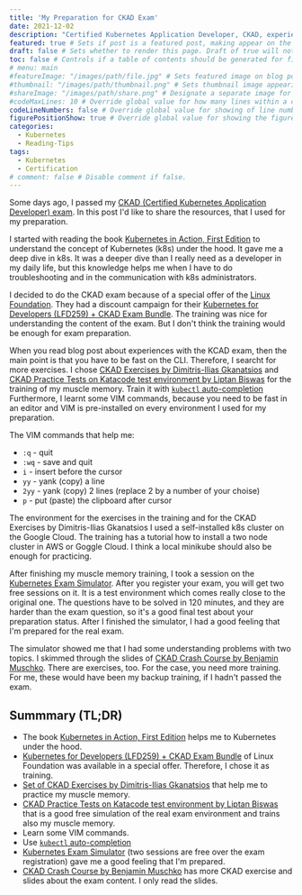 ```yaml
---
title: 'My Preparation for CKAD Exam'
date: 2021-12-02
description: "Certified Kubernetes Application Developer, CKAD, experience, preparation" # Description used for search engine.
featured: true # Sets if post is a featured post, making appear on the home page side bar.
draft: false # Sets whether to render this page. Draft of true will not be rendered.
toc: false # Controls if a table of contents should be generated for first-level links automatically.
# menu: main
#featureImage: "/images/path/file.jpg" # Sets featured image on blog post.
#thumbnail: "/images/path/thumbnail.png" # Sets thumbnail image appearing inside card on homepage.
#shareImage: "/images/path/share.png" # Designate a separate image for social media sharing.
#codeMaxLines: 10 # Override global value for how many lines within a code block before auto-collapsing.
codeLineNumbers: false # Override global value for showing of line numbers within code block.
figurePositionShow: true # Override global value for showing the figure label.
categories:
  - Kubernetes
  - Reading-Tips
tags:
  - Kubernetes
  - Certification
# comment: false # Disable comment if false.
---
```


Some days ago, I passed my [CKAD (Certified Kubernetes Application Developer) exam](https://www.credly.com/badges/7848d923-82cf-42be-a226-b20457cf981e).
In this post I'd like to share the resources, that I used for my preparation.

I started with reading the book [Kubernetes in Action, First Edition](https://www.manning.com/books/kubernetes-in-action-second-edition) to understand the concept of Kubernetes (k8s) under the hood.
It gave me a deep dive in k8s.
It was a deeper dive than I really need as a developer in my daily life, but this knowledge helps me when I have to do troubleshooting and in the communication with k8s administrators.

I decided to do the CKAD exam because of a special offer of the [Linux Foundation](https://www.linuxfoundation.org/).
They had a discount campaign for their [Kubernetes for Developers (LFD259) + CKAD Exam Bundle](https://training.linuxfoundation.org/training/kubernetes-for-developers-lfd259-ckad-exam-bundle/).
The training was nice for understanding the content of the exam.
But I don't think the training would be enough for exam preparation.

When you read blog post about experiences with the KCAD exam, then the main point is that you have to be fast on the CLI.
Therefore, I searcht for more exercises.
I chose [CKAD Exercises by Dimitris-Ilias Gkanatsios](https://github.com/dgkanatsios/CKAD-exercises) and [CKAD Practice Tests on Katacode test environment by Liptan Biswas](https://dev.to/liptanbiswas/ckad-practice-questions-4mpn) for the training of my muscle memory.
Train it with [`kubectl` auto-completion](https://kubernetes.io/docs/reference/kubectl/cheatsheet/#kubectl-autocomplete)
Furthermore, I learnt some VIM commands, because you need to be fast in an editor and VIM is pre-installed on every environment I used for my preparation.

The VIM commands that help me:
- `:q` - quit
- `:wq` - save and quit
- `i` - insert before the cursor
- `yy` - yank (copy) a line
- `2yy` - yank (copy) 2 lines (replace 2 by a number of your choise)
- `p` - put (paste) the clipboard after cursor

The environment for the exercises in the training and for the CKAD Exercises by Dimitris-Ilias Gkanatsios I used a self-installed k8s cluster on the Google Cloud.
The training has a tutorial how to install a two node cluster in AWS or Goggle Cloud.
I think a local minikube should also be enough for practicing.

After finishing my muscle memory training, I took a session on the [Kubernetes Exam Simulator](https://killer.sh/).
After you register your exam, you will get two free sessions on it.
It is a test environment which comes really close to the original one.
The questions have to be solved in 120 minutes, and they are harder than the exam question, so it's a good final test about your preparation status.
After I finished the simulator, I had a good feeling that I'm prepared for the real exam.

The simulator showed me that I had some understanding problems with two topics.
I skimmed through the slides of [CKAD Crash Course by Benjamin Muschko](https://github.com/bmuschko/ckad-crash-course).
There are exercises, too.
For the case, you need more training.
For me, these would have been my backup training, if I hadn't passed the exam.


## Summmary (TL;DR)

- The book [Kubernetes in Action, First Edition](https://www.manning.com/books/kubernetes-in-action-second-edition) helps me to Kubernetes under the hood.
- [Kubernetes for Developers (LFD259) + CKAD Exam Bundle](https://training.linuxfoundation.org/training/kubernetes-for-developers-lfd259-ckad-exam-bundle/) of Linux Foundation was available in a special offer. Therefore,  I chose it as training.
- [Set of CKAD Exercises by Dimitris-Ilias Gkanatsios](https://github.com/dgkanatsios/CKAD-exercises) that help me to practice my muscle memory.
- [CKAD Practice Tests on Katacode test environment by Liptan Biswas](https://dev.to/liptanbiswas/ckad-practice-questions-4mpn) that is a good free simulation of the real exam environment and trains also my muscle memory.
- Learn some VIM commands.
- Use [`kubectl` auto-completion](https://kubernetes.io/docs/reference/kubectl/cheatsheet/#kubectl-autocomplete)
- [Kubernetes Exam Simulator](https://killer.sh/) (two sessions are free over the exam registration) gave me a good feeling that I'm prepared.
- [CKAD Crash Course by Benjamin Muschko](https://github.com/bmuschko/ckad-crash-course) has more CKAD exercise and slides about the exam content. I only read the slides.
